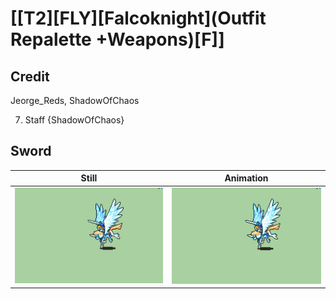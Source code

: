 # [\[T2\]\[FLY\]\[Falcoknight\]\(Outfit Repalette +Weapons\)\[F\]]

## Credit

Jeorge_Reds, ShadowOfChaos

7. Staff {ShadowOfChaos}
	
## Sword

| Still | Animation |
| :---: | :-------: |
| ![Sword still](./Sword_000.png) | ![Sword animation](./Sword.gif) |
